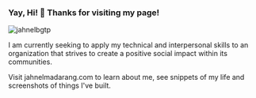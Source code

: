 ### Yay, Hi! 👋 Thanks for visiting my page!

![jahnelbgtp](https://user-images.githubusercontent.com/22069784/143138869-98a48c67-5d8e-44b5-8851-26169377e2f2.jpg)

I am currently seeking to apply my technical and interpersonal skills to an organization that strives to create a positive social impact within its communities.

Visit jahnelmadarang.com to learn about me, see snippets of my life and screenshots of things I've built.

